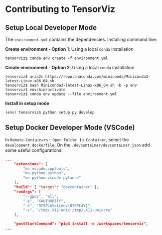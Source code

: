 # Contributing to TensorViz

## Setup Local Developer Mode

The `environment.yml` contains the dependencies. Installing command line:


**Create environment - Option 1**: Using a local `conda` installation

```
tensorviz$ conda env create -f environment.yml
```

**Create environment - Option 2**: Using a local `conda` installation

```shell
tensorviz$ aria2c https://repo.anaconda.com/miniconda/Miniconda3-latest-Linux-x86_64.sh
tensorviz$ bash Miniconda3-latest-Linux-x86_64.sh -b -p env
tensorviz$ env/bin/activate
tensorviz$ conda env update --file environment.yml
```

**Install in setup mode**

```shell
(env) tensorviz$ python setup.py develop
```

## Setup Docker Developer Mode (VSCode)

In `Remote-Containers: Open Folder In Container`, select the `development.dockerfile`. 
On the `.devcontainer/devcontainer.json` add some useful configurations:

```json
...
	"extensions": [
		"ms-vscode.cpptools",
		"ms-python.python",
		"ms-python.vscode-pylance"
	],
	"build": { "target": "devcontainer" },
	"runArgs": [
		"--gpus", "all",
		"-e", "XAUTHORITY",
		"-e", "DISPLAY=${env:DISPLAY}",
		"-v", "/tmp/.X11-unix:/tmp/.X11-unix:rw"
	],

	"postStartCommand": "pip3 install -e /workspaces/tensorviz",
...
```

